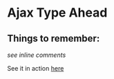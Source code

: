 # Ajax Type Ahead

## Things to remember:
*see inline comments*

See it in action [here](https://crapp80.github.io/JavaScript30_Course/06_Ajax_Type_Ahead/)
